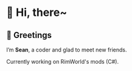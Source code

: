 # :wave: Hi, there~

## :star2: Greetings

I’m **Sean**, a coder and glad to meet new friends.

Currently working on RimWorld's mods (C#).
